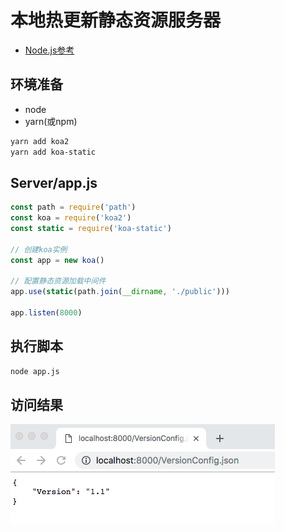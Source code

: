 # 本地热更新静态资源服务器
* [Node.js参考](https://github.com/wugui0220/BLOG)

## 环境准备
- node
- yarn(或npm)
```sh
yarn add koa2
yarn add koa-static
```
## Server/app.js
``` js
const path = require('path')
const koa = require('koa2')
const static = require('koa-static')

// 创建koa实例
const app = new koa()

// 配置静态资源加载中间件
app.use(static(path.join(__dirname, './public')))

app.listen(8000)
```

## 执行脚本
```sh
node app.js
```
## 访问结果
![result](./images/001.png)